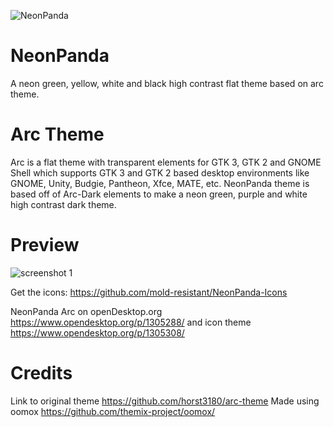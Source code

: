 ![NeonPanda][sss]

[sss]: https://i.imgur.com/mJALG1g.jpg "NeonPanda"
# NeonPanda
A neon green, yellow, white and black high contrast flat theme based on arc theme.

# Arc Theme

Arc is a flat theme with transparent elements for GTK 3, GTK 2 and GNOME Shell which supports GTK 3 and GTK 2 based desktop environments like GNOME, Unity, Budgie, Pantheon, Xfce, MATE, etc. NeonPanda theme is based off of Arc-Dark elements to make a neon green, purple and white high contrast dark theme.

# Preview
![screenshot 1][ss]

[ss]: https://i.imgur.com/Zb2kbl3.png "NeonPanda theme"

Get the icons: https://github.com/mold-resistant/NeonPanda-Icons

NeonPanda Arc on openDesktop.org https://www.opendesktop.org/p/1305288/ and icon theme https://www.opendesktop.org/p/1305308/
 
# Credits

Link to original theme https://github.com/horst3180/arc-theme
Made using oomox https://github.com/themix-project/oomox/
